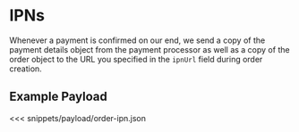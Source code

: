# IPNs
Whenever a payment is confirmed on our end, we send a copy of the payment details object from the payment processor as
well as a copy of the order object to the URL you specified in the `ipnUrl` field during order creation.

## Example Payload 
<<< snippets/payload/order-ipn.json